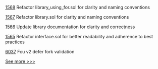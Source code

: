 
[1568](https://github.com/hyperledger/solang/pull/1568) Refactor library_using_for.sol for clarity and naming conventions

[1567](https://github.com/hyperledger/solang/pull/1567) Refactor library.sol for clarity and naming conventions

[1566](https://github.com/hyperledger/solang/pull/1566) Update library documentation for clarity and correctness

[1565](https://github.com/hyperledger/solang/pull/1565) Refactor interface.sol for better readability and adherence to best practices

[6037](https://github.com/hyperledger/besu/pull/6037) Fcu v2 defer fork validation


[See more >>>](https://start-here.hyperledger.org/pull-requests)
